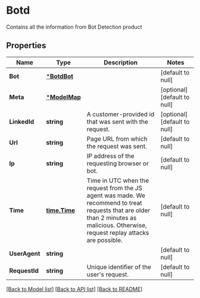 # Botd
Contains all the information from Bot Detection product


## Properties
Name | Type | Description | Notes
------------ | ------------- | ------------- | -------------
**Bot** | [***BotdBot**](BotdBot.md) |  | [default to null]
**Meta** | [***ModelMap**](map.md) |  | [optional] [default to null]
**LinkedId** | **string** | A customer-provided id that was sent with the request. | [optional] [default to null]
**Url** | **string** | Page URL from which the request was sent. | [default to null]
**Ip** | **string** | IP address of the requesting browser or bot. | [default to null]
**Time** | [**time.Time**](time.Time.md) | Time in UTC when the request from the JS agent was made. We recommend to treat requests that are older than 2 minutes as malicious. Otherwise, request replay attacks are possible. | [default to null]
**UserAgent** | **string** |  | [default to null]
**RequestId** | **string** | Unique identifier of the user's request. | [default to null]

[[Back to Model list]](../README.md#documentation-for-models) [[Back to API list]](../README.md#documentation-for-api-endpoints) [[Back to README]](../README.md)

